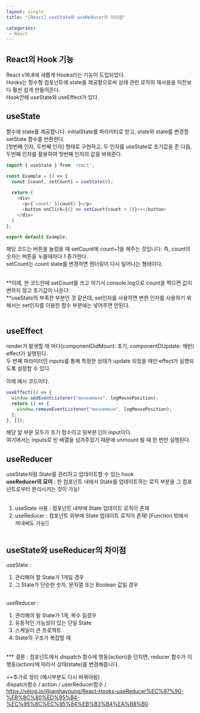 ```yaml
---
layout: single
title: "[React] useState와 useReducer의 차이점"

categories:
 - React
---
```


## React의 Hook 기능
React v16.8에 새롭게 Hooks라는 기능이 도입되었다. <br>
Hooks는 함수형 컴포넌트에 state를 제공함으로써 상태 관련 로직의 재사용을 이전보다 훨씬 쉽게 만들어준다. <br>
Hook안에 useState와 useEffect가 있다. <br>

## useState
함수에 state를 제공합니다. initialState를 파라미터로 받고, state와 state를 변경할 setState 함수를 반환한다. <br>
[첫번째 인자, 두번째 인자] 형태로 구현하고, 두 인자를 useState로 초기값을 준 다음, 두번째 인자를 활용하여 첫번째 인자의 값을 바꿔준다.
```javascript
import { useState } from 'react';

const Example = () => {
  const [count, setCount] = useState(0);
  
  return (
    <div>
      <p>{`count: ${count}`}</p>
      <button onClick={() => setCount(count + 1)}>+</button>
    </div>
  )
};

export default Example;
```
해당 코드는 버튼을 눌렀을 때 setCount에 count+1을 해주는 것입니다. 즉, count의 숫자는 버튼을 누를때마다 1 증가한다. <br> 
setCount는 count state를 변경하면 렌더링이 다시 일어나는 형태이다. <br> <br>

**이때, 한 코드안에 setCount를 쓰고 여기서 console.log으로 count을 찍으면 값이 변하지 않고 초기값이 나온다. <br>
**useState의 부족한 부분인 것 같은데, set인자를 사용하면 변한 인자를 사용하기 위해서는 set인자를 이용한 함수 부분에는 넣어주면 안된다. <br><br>

## useEffect
render가 발생할 때 마다(componentDidMount: 초기, componentDUpdate: 매번) effect가 실행된다. <br>
두 번째 파라미터인 inputs를 통해 특정한 상태가 update 되었을 때만 effect가 실행되도록 설정할 수 있다. <br>

아래 예시 코드이다.
```javascript
useEffect(() => {
  window.addEventListener("mousemove", logMousePosition);
  return () => {
    window.removeEventListener("mousemove", logMousePosition);
  };
}, []);
```
해당 앞 부분 모두가 초기 함수이고 뒷부분 []이 input이다. <br>
여기에서는 inputs로 빈 배열을 넘겨주었기 때문에 unmount 될 때 한 번만 실행된다. <br>


## useReducer
useState처럼 State를 관리하고 업데이트할 수 있는 hook <br>
**useReducer의 묘미** : 한 컴포넌트 내에서 State를 업데이트하는 로직 부분을 그 컴포넌트로부터 분리시키는 것이 가능! <br> <br>

1. useState 사용 : 컴포넌트 내부에 State 업데이트 로직이 존재 <br>
2. useReducer : 컴포넌트 외부에 State 업데이트 로직이 존재! [Function 밖에서 꺼내써도 가능!] <br> <br>

## useState와 useReducer의 차이점 <br>
  useState : <br>
  1. 관리해야 할 State가 1개일 경우 <br>
  2. 그 State가 단순한 숫자, 문자열 또는 Boolean 값일 경우 <br> <br>
  
  useReducer : <br>
  1. 관리해야 될 State가 1개, 복수 일경우 <br>
  2. 유동적인 가능성이 있는 단일 State <br>
  3. 스케일이 큰 프로젝트 <br>
  4. State의 구조가 복잡할 때 <br> <br>

*** 결론 : 컴포넌트에서 dispatch 함수에 행동(action)을 던지면, reducer 함수가 이 행동(action)에 따라서 상태(state)를 변경해줍니다. <br>
  
  
  ++추가로 정리 (예시부분도 다시 바꿔야됨) <br>
  dispatch함수 / action / userReducer함수 / <br>
  https://velog.io/@iamhayoung/React-Hooks-useReducer%EC%97%90-%EB%8C%80%ED%95%B4-%EC%95%8C%EC%95%84%EB%B3%B4%EA%B8%B0
